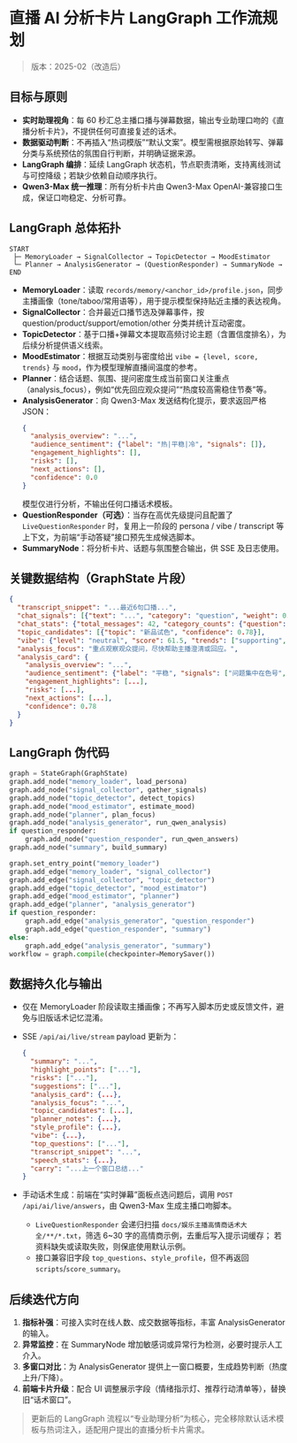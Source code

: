 # 直播 AI 分析卡片 LangGraph 工作流规划

> 版本：2025-02（改造后）

## 目标与原则

- **实时助理视角**：每 60 秒汇总主播口播与弹幕数据，输出专业助理口吻的《直播分析卡片》，不提供任何可直接复述的话术。
- **数据驱动判断**：不再插入“热词模版”“默认文案”。模型需根据原始转写、弹幕分类与系统预估的氛围自行判断，并明确证据来源。
- **LangGraph 编排**：延续 LangGraph 状态机，节点职责清晰，支持离线测试与可控降级；若缺少依赖自动顺序执行。
- **Qwen3-Max 统一推理**：所有分析卡片由 Qwen3-Max OpenAI-兼容接口生成，保证口吻稳定、分析可靠。

## LangGraph 总体拓扑

```
START
 ├─ MemoryLoader → SignalCollector → TopicDetector → MoodEstimator
 └─ Planner → AnalysisGenerator → (QuestionResponder) → SummaryNode → END
```

- **MemoryLoader**：读取 `records/memory/<anchor_id>/profile.json`，同步主播画像（tone/taboo/常用语等），用于提示模型保持贴近主播的表达视角。
- **SignalCollector**：合并最近口播节选及弹幕事件，按 question/product/support/emotion/other 分类并统计互动密度。
- **TopicDetector**：基于口播+弹幕文本提取高频讨论主题（含置信度排名），为后续分析提供语义线索。
- **MoodEstimator**：根据互动类别与密度给出 `vibe = {level, score, trends}` 与 `mood`，作为模型理解直播间温度的参考。
- **Planner**：结合话题、氛围、提问密度生成当前窗口关注重点（analysis_focus），例如“优先回应观众提问”“热度较高需稳住节奏”等。
- **AnalysisGenerator**：向 Qwen3-Max 发送结构化提示，要求返回严格 JSON：
  ```json
  {
    "analysis_overview": "...",
    "audience_sentiment": {"label": "热|平稳|冷", "signals": []},
    "engagement_highlights": [],
    "risks": [],
    "next_actions": [],
    "confidence": 0.0
  }
  ```
  模型仅进行分析，不输出任何口播话术模板。
- **QuestionResponder（可选）**：当存在高优先级提问且配置了 `LiveQuestionResponder` 时，复用上一阶段的 persona / vibe / transcript 等上下文，为前端“手动答疑”接口预先生成候选脚本。
- **SummaryNode**：将分析卡片、话题与氛围整合输出，供 SSE 及日志使用。

## 关键数据结构（GraphState 片段）

```json
{
  "transcript_snippet": "...最近6句口播...",
  "chat_signals": [{"text": "...", "category": "question", "weight": 0.85}, ...],
  "chat_stats": {"total_messages": 42, "category_counts": {"question": 8, ...}},
  "topic_candidates": [{"topic": "新品试色", "confidence": 0.78}],
  "vibe": {"level": "neutral", "score": 61.5, "trends": ["supporting", "interaction_light"]},
  "analysis_focus": "重点观察观众提问，尽快帮助主播澄清或回应。",
  "analysis_card": {
    "analysis_overview": "...",
    "audience_sentiment": {"label": "平稳", "signals": ["问题集中在色号", "..."]},
    "engagement_highlights": [...],
    "risks": [...],
    "next_actions": [...],
    "confidence": 0.78
  }
}
```

## LangGraph 伪代码

```python
graph = StateGraph(GraphState)
graph.add_node("memory_loader", load_persona)
graph.add_node("signal_collector", gather_signals)
graph.add_node("topic_detector", detect_topics)
graph.add_node("mood_estimator", estimate_mood)
graph.add_node("planner", plan_focus)
graph.add_node("analysis_generator", run_qwen_analysis)
if question_responder:
    graph.add_node("question_responder", run_qwen_answers)
graph.add_node("summary", build_summary)

graph.set_entry_point("memory_loader")
graph.add_edge("memory_loader", "signal_collector")
graph.add_edge("signal_collector", "topic_detector")
graph.add_edge("topic_detector", "mood_estimator")
graph.add_edge("mood_estimator", "planner")
graph.add_edge("planner", "analysis_generator")
if question_responder:
    graph.add_edge("analysis_generator", "question_responder")
    graph.add_edge("question_responder", "summary")
else:
    graph.add_edge("analysis_generator", "summary")
workflow = graph.compile(checkpointer=MemorySaver())
```

## 数据持久化与输出

- 仅在 MemoryLoader 阶段读取主播画像；不再写入脚本历史或反馈文件，避免与旧版话术记忆混淆。
- SSE `/api/ai/live/stream` payload 更新为：
  ```json
  {
    "summary": "...",
    "highlight_points": ["..."],
    "risks": ["..."],
    "suggestions": ["..."],
    "analysis_card": {...},
    "analysis_focus": "...",
    "topic_candidates": [...],
    "planner_notes": {...},
    "style_profile": {...},
    "vibe": {...},
    "top_questions": ["..."],
    "transcript_snippet": "...",
    "speech_stats": {...},
    "carry": "...上一个窗口总结..."
  }
  ```

- 手动话术生成：前端在“实时弹幕”面板点选问题后，调用 `POST /api/ai/live/answers`，由 Qwen3-Max 生成主播口吻脚本。
  - `LiveQuestionResponder` 会递归扫描 `docs/娱乐主播高情商话术大全/**/*.txt`，筛选 6~30 字的高情商示例，去重后写入提示词缓存；
    若资料缺失或读取失败，则保底使用默认示例。
  - 接口兼容旧字段 `top_questions`、`style_profile`，但不再返回 `scripts`/`score_summary`。

## 后续迭代方向

1. **指标补强**：可接入实时在线人数、成交数据等指标，丰富 AnalysisGenerator 的输入。
2. **异常监控**：在 SummaryNode 增加敏感词或异常行为检测，必要时提示人工介入。
3. **多窗口对比**：为 AnalysisGenerator 提供上一窗口概要，生成趋势判断（热度上升/下降）。
4. **前端卡片升级**：配合 UI 调整展示字段（情绪指示灯、推荐行动清单等），替换旧“话术窗口”。

> 更新后的 LangGraph 流程以“专业助理分析”为核心，完全移除默认话术模板与热词注入，适配用户提出的直播分析卡片需求。
